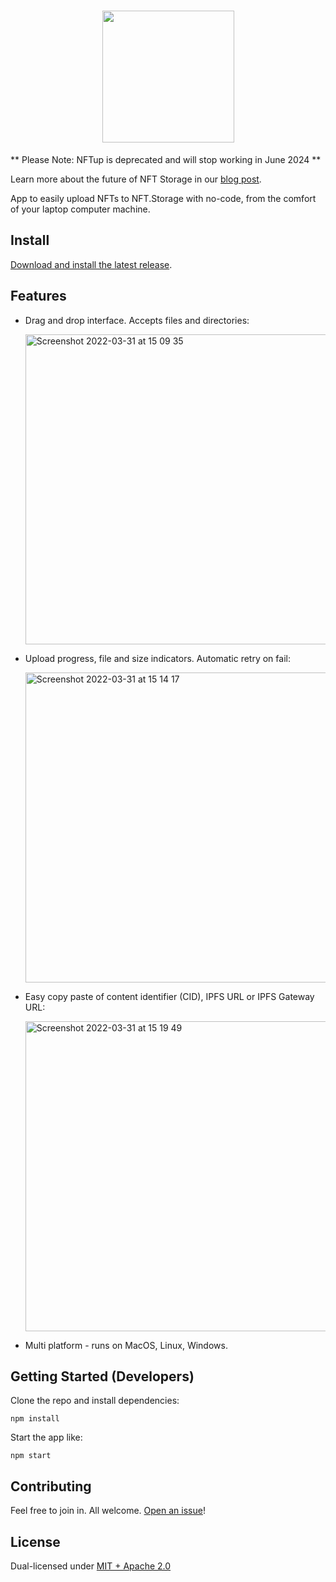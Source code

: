 <h1 align="center"><img src="nftup.png" width="211"/></h1>

** Please Note: NFTup is deprecated and will stop working in June 2024 **

Learn more about the future of NFT Storage in our [blog post](nft.storage/blog/the-next-chapter-of-nftstorage).

App to easily upload NFTs to NFT.Storage with no-code, from the comfort of your laptop computer machine.

## Install

[Download and install the latest release](https://github.com/nftstorage/nftup/releases).

## Features

* Drag and drop interface. Accepts files and directories:

    <img width="496" alt="Screenshot 2022-03-31 at 15 09 35" src="https://user-images.githubusercontent.com/253/161609435-9b1ba803-ea1b-48dd-a721-e9250f5ad2d1.png">

* Upload progress, file and size indicators. Automatic retry on fail:

    <img width="496" alt="Screenshot 2022-03-31 at 15 14 17" src="https://user-images.githubusercontent.com/253/161602971-2ed0e84b-3f53-47a6-b997-fa903b88c5e7.png">

* Easy copy paste of content identifier (CID), IPFS URL or IPFS Gateway URL:

    <img width="496" alt="Screenshot 2022-03-31 at 15 19 49" src="https://user-images.githubusercontent.com/253/161602972-9fc4fee3-d22c-45b2-8289-3d63279c0962.png">
    
* Multi platform - runs on MacOS, Linux, Windows.

## Getting Started (Developers)

Clone the repo and install dependencies:

```
npm install
```

Start the app like:

```
npm start
```

## Contributing

Feel free to join in. All welcome. [Open an issue](https://github.com/nftstorage/nftup/issues)!

## License

Dual-licensed under [MIT + Apache 2.0](https://github.com/nftstorage/nftup/blob/main/LICENSE.md)
